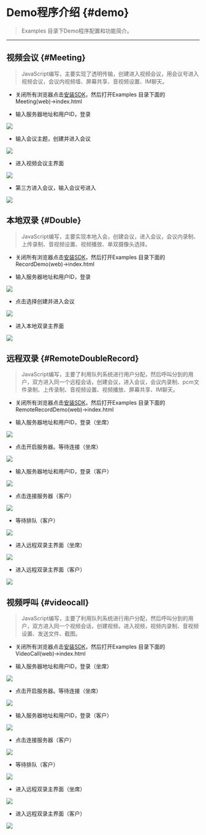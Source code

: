 # Demo程序介绍 {#demo}

> Examples 目录下Demo程序配置和功能简介。

----

## 视频会议 {#Meeting}

> JavaScript编写，主要实现了透明传输，创建进入视频会议，用会议号进入视频会议，会议内视频墙、屏幕共享、音视频设置、IM聊天。

* 关闭所有浏览器点击[安装SDK](Explain.md#install)，然后打开Examples 目录下面的Meeting(web)->index.html

* 输入服务器地址和用户ID，登录

![](./images/meeting1.png)

* 输入会议主题，创建并进入会议

![](./images/meeting2.png)

* 进入视频会议主界面

![](./images/meeting3.png)

* 第三方进入会议，输入会议号进入

![](./images/meeting4.png)

## 本地双录 {#Double}

> JavaScript编写，主要实现本地入会，创建会议，进入会议，会议内录制、上传录制、音视频设置、视频播放、单双摄像头选择。

* 关闭所有浏览器点击[安装SDK](Explain.md#install)，然后打开Examples 目录下面的RecordDemo(web)->index.html

* 输入服务器地址和用户ID，登录

![](./images/shuanglu1.png)

* 点击选择创建并进入会议

![](./images/shuanglu2.png)

* 进入本地双录主界面

![](./images/shuanglu3.png)

## 远程双录 {#RemoteDoubleRecord}

> JavaScript编写，主要了利用队列系统进行用户分配，然后呼叫分到的用户，双方进入同一个远程会话，创建会议，进入会议，会议内录制、pcm文件录制、上传录制、音视频设置、视频播放、屏幕共享、IM聊天。

* 关闭所有浏览器点击[安装SDK](Explain.md#install)，然后打开Examples 目录下面的RemoteRecordDemo(web)->index.html

* 输入服务器地址和用户ID，登录（坐席）

![](./images/yuanchengshuanglu4.png)

* 点击开启服务器。等待连接（坐席）

![](./images/yuanchengshuanglu5.png)

* 输入服务器地址和用户ID，登录（客户）

![](./images/yuanchengshuanglu1.png)

* 点击连接服务器（客户）

![](./images/yuanchengshuanglu2.png)

* 等待排队（客户）

![](./images/yuanchengshuanglu3.png)

* 进入远程双录主界面（坐席）

![](./images/yuanchengshuanglu6.png)

* 进入远程双录主界面（客户）

![](./images/yuanchengshuanglu7.png)


## 视频呼叫 {#videocall}

> JavaScript编写，主要了利用队列系统进行用户分配，然后呼叫分到的用户，双方进入同一个视频会话，创建视频，进入视频，视频内录制、音视频设置、发送文件、截图。

* 关闭所有浏览器点击[安装SDK](Explain.md#install)，然后打开Examples 目录下面的VideoCall(web)->index.html

* 输入服务器地址和用户ID，登录（坐席）

![](./images/video1.png)

* 点击开启服务器。等待连接（坐席）

![](./images/video2.png)

* 输入服务器地址和用户ID，登录（客户）

![](./images/video3.png)

* 点击连接服务器（客户）

![](./images/video4.png)

* 等待排队（客户）

![](./images/video5.png)

* 进入远程双录主界面（坐席）

![](./images/video6.png)

* 进入远程双录主界面（客户）

![](./images/video7.png)